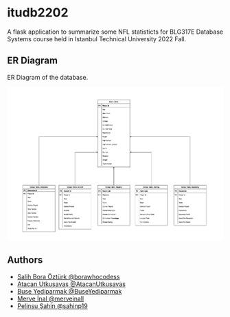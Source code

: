 # itudb2202

A flask application to summarize some NFL statisticts for BLG317E Database Systems course held in Istanbul Technical University 2022 Fall.

## ER Diagram

ER Diagram of the database.

![ER Diagram](https://github.com/itudb2202/itudb2202/blob/main/other/er_diagram.png)

## Authors

- [Salih Bora Öztürk @borawhocodess](https://www.github.com/octokatherine)
- [Atacan Utkusavaş @AtacanUtkusavas](https://www.github.com/AtacanUtkusavas)
- [Buse Yediparmak @BuseYediparmak](https://www.github.com/BuseYediparmak)
- [Merve İnal @merveinall](https://www.github.com/merveinall)
- [Pelinsu Şahin @sahinp19](https://www.github.com/sahinp19)



